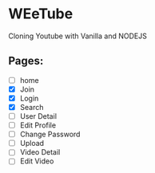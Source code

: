 # WEeTube

Cloning Youtube with Vanilla and NODEJS

## Pages:

  - [ ] home
  - [x] Join
  - [x] Login
  - [x] Search
  - [ ] User Detail
  - [ ] Edit Profile
  - [ ] Change Password
  - [ ] Upload
  - [ ] Video Detail
  - [ ] Edit Video

